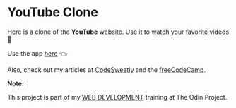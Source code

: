 # YouTube Clone

Here is a clone of the **YouTube** website. Use it to watch your favorite videos 🎥

Use the app [here](https://clone-theodinproject.web.app) 👈

Also, check out my articles at [CodeSweetly](https://codesweetly.com/) and the [freeCodeCamp](https://www.freecodecamp.org/news/author/oluwatobi/).

**Note:**

This project is part of my [WEB DEVELOPMENT](https://www.theodinproject.com/lessons/node-path-javascript-javascript-final-project) training at The Odin Project.
